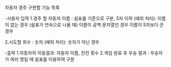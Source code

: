 자동차 경주 구현할 기능 목록 

-사용자 입력 
1.경주 할 자동차 이름 : 쉼표를 기준으로 구분, 5자 이하 
(예외 처리): 이름이 없는 경우 (쉼표가 연속으로 나올 때) 
이름이 공백 문자열인 경우 
이름이 5자보다 큰 경우

2.시도할 회수 : 숫자 
(예외 처리): 숫자가 아닌 경우

-출력 
1.자동차의 이동결과: 자동차 이름, 전진 횟수 
2.게임 완료 후 우승 결과 : 우승자가 여러 명일 때 쉼표를 이용하여 구분
